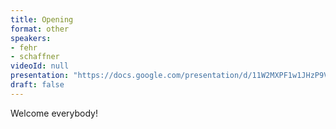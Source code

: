 ```yaml
---
title: Opening
format: other
speakers:
- fehr
- schaffner
videoId: null
presentation: "https://docs.google.com/presentation/d/11W2MXPF1w1JHzP9VxLD5hYER4ZLTwIjtWjn2W0dC_ak/edit?usp=sharing"
draft: false
---
```

Welcome everybody!

